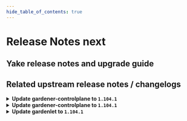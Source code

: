```yaml
---
hide_table_of_contents: true
---
```


# Release Notes next

## Yake release notes and upgrade guide

## Related upstream release notes / changelogs


<details>
<summary><b>Update gardener-controlplane to <code>1.104.1</code></b></summary>

# [gardener/gardener]

## 🐛 Bug Fixes

- `[OPERATOR]` Fix a regression that caused `gardenlet` to not be able to migrate deprecated `failure-domain.beta.kubernetes.io` labels to `topology.kubernetes.io` due to a removed RBAC rule required to patch `PersistentVolume`s. by @plkokanov [#10578]
## 🏃 Others

- `[OPERATOR]` The `gardener/etcd-druid` image has been updated to `v0.22.7`. [Release Notes](https://redirect.github.com/gardener/etcd-druid/releases/tag/v0.22.7) by @ishan16696 [#10592]

## Helm Charts
- controlplane: `europe-docker.pkg.dev/gardener-project/releases/charts/gardener/controlplane:v1.104.1`
- gardenlet: `europe-docker.pkg.dev/gardener-project/releases/charts/gardener/gardenlet:v1.104.1`
- operator: `europe-docker.pkg.dev/gardener-project/releases/charts/gardener/operator:v1.104.1`
- resource-manager: `europe-docker.pkg.dev/gardener-project/releases/charts/gardener/resource-manager:v1.104.1`
## Docker Images
- admission-controller: `europe-docker.pkg.dev/gardener-project/releases/gardener/admission-controller:v1.104.1`
- apiserver: `europe-docker.pkg.dev/gardener-project/releases/gardener/apiserver:v1.104.1`
- controller-manager: `europe-docker.pkg.dev/gardener-project/releases/gardener/controller-manager:v1.104.1`
- gardenlet: `europe-docker.pkg.dev/gardener-project/releases/gardener/gardenlet:v1.104.1`
- node-agent: `europe-docker.pkg.dev/gardener-project/releases/gardener/node-agent:v1.104.1`
- operator: `europe-docker.pkg.dev/gardener-project/releases/gardener/operator:v1.104.1`
- resource-manager: `europe-docker.pkg.dev/gardener-project/releases/gardener/resource-manager:v1.104.1`
- scheduler: `europe-docker.pkg.dev/gardener-project/releases/gardener/scheduler:v1.104.1`


</details>

<details>
<summary><b>Update gardener-controlplane to <code>1.104.1</code></b></summary>

# [gardener/gardener]

## 🐛 Bug Fixes

- `[OPERATOR]` Fix a regression that caused `gardenlet` to not be able to migrate deprecated `failure-domain.beta.kubernetes.io` labels to `topology.kubernetes.io` due to a removed RBAC rule required to patch `PersistentVolume`s. by @plkokanov [#10578]
## 🏃 Others

- `[OPERATOR]` The `gardener/etcd-druid` image has been updated to `v0.22.7`. [Release Notes](https://redirect.github.com/gardener/etcd-druid/releases/tag/v0.22.7) by @ishan16696 [#10592]

## Helm Charts
- controlplane: `europe-docker.pkg.dev/gardener-project/releases/charts/gardener/controlplane:v1.104.1`
- gardenlet: `europe-docker.pkg.dev/gardener-project/releases/charts/gardener/gardenlet:v1.104.1`
- operator: `europe-docker.pkg.dev/gardener-project/releases/charts/gardener/operator:v1.104.1`
- resource-manager: `europe-docker.pkg.dev/gardener-project/releases/charts/gardener/resource-manager:v1.104.1`
## Docker Images
- admission-controller: `europe-docker.pkg.dev/gardener-project/releases/gardener/admission-controller:v1.104.1`
- apiserver: `europe-docker.pkg.dev/gardener-project/releases/gardener/apiserver:v1.104.1`
- controller-manager: `europe-docker.pkg.dev/gardener-project/releases/gardener/controller-manager:v1.104.1`
- gardenlet: `europe-docker.pkg.dev/gardener-project/releases/gardener/gardenlet:v1.104.1`
- node-agent: `europe-docker.pkg.dev/gardener-project/releases/gardener/node-agent:v1.104.1`
- operator: `europe-docker.pkg.dev/gardener-project/releases/gardener/operator:v1.104.1`
- resource-manager: `europe-docker.pkg.dev/gardener-project/releases/gardener/resource-manager:v1.104.1`
- scheduler: `europe-docker.pkg.dev/gardener-project/releases/gardener/scheduler:v1.104.1`


</details>

<details>
<summary><b>Update gardenlet to <code>1.104.1</code></b></summary>

# [gardener/gardener]

## 🐛 Bug Fixes

- `[OPERATOR]` Fix a regression that caused `gardenlet` to not be able to migrate deprecated `failure-domain.beta.kubernetes.io` labels to `topology.kubernetes.io` due to a removed RBAC rule required to patch `PersistentVolume`s. by @plkokanov [#10578]
## 🏃 Others

- `[OPERATOR]` The `gardener/etcd-druid` image has been updated to `v0.22.7`. [Release Notes](https://redirect.github.com/gardener/etcd-druid/releases/tag/v0.22.7) by @ishan16696 [#10592]

## Helm Charts
- controlplane: `europe-docker.pkg.dev/gardener-project/releases/charts/gardener/controlplane:v1.104.1`
- gardenlet: `europe-docker.pkg.dev/gardener-project/releases/charts/gardener/gardenlet:v1.104.1`
- operator: `europe-docker.pkg.dev/gardener-project/releases/charts/gardener/operator:v1.104.1`
- resource-manager: `europe-docker.pkg.dev/gardener-project/releases/charts/gardener/resource-manager:v1.104.1`
## Docker Images
- admission-controller: `europe-docker.pkg.dev/gardener-project/releases/gardener/admission-controller:v1.104.1`
- apiserver: `europe-docker.pkg.dev/gardener-project/releases/gardener/apiserver:v1.104.1`
- controller-manager: `europe-docker.pkg.dev/gardener-project/releases/gardener/controller-manager:v1.104.1`
- gardenlet: `europe-docker.pkg.dev/gardener-project/releases/gardener/gardenlet:v1.104.1`
- node-agent: `europe-docker.pkg.dev/gardener-project/releases/gardener/node-agent:v1.104.1`
- operator: `europe-docker.pkg.dev/gardener-project/releases/gardener/operator:v1.104.1`
- resource-manager: `europe-docker.pkg.dev/gardener-project/releases/gardener/resource-manager:v1.104.1`
- scheduler: `europe-docker.pkg.dev/gardener-project/releases/gardener/scheduler:v1.104.1`


</details>

